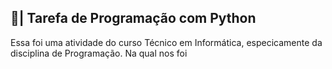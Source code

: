 ## 📄| Tarefa de Programação com Python
 
   Essa foi uma atividade do curso Técnico em Informática, especicamente da disciplina de Programação. Na qual nos foi 
